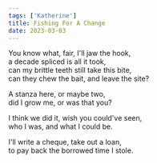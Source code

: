 ```yaml
---
tags: ['Katherine']
title: Fishing For A Change
date: 2023-03-03
---
```


You know what, fair, I'll jaw the hook,  
a decade spliced is all it took,  
can my brittle teeth still take this bite,  
can they chew the bait, and leave the site?

A stanza here, or maybe two,  
did I grow me, or was that you?

I think we did it, wish you could've seen,  
who I was, and what I could be.

I'll write a cheque, take out a loan,  
to pay back the borrowed time I stole.
